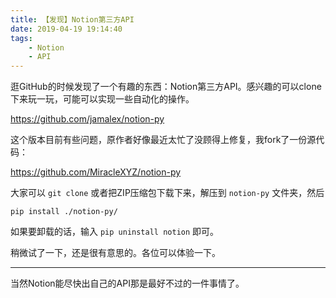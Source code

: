```yaml
---
title: 【发现】Notion第三方API
date: 2019-04-19 19:14:40
tags:
    - Notion
    - API
---
```


逛GitHub的时候发现了一个有趣的东西：Notion第三方API。感兴趣的可以clone下来玩一玩，可能可以实现一些自动化的操作。

https://github.com/jamalex/notion-py

这个版本目前有些问题，原作者好像最近太忙了没顾得上修复，我fork了一份源代码：

https://github.com/MiracleXYZ/notion-py

大家可以 `git clone` 或者把ZIP压缩包下载下来，解压到 `notion-py` 文件夹，然后

```shell
pip install ./notion-py/
```

如果要卸载的话，输入 `pip uninstall notion` 即可。

稍微试了一下，还是很有意思的。各位可以体验一下。

---

当然Notion能尽快出自己的API那是最好不过的一件事情了。


